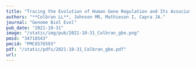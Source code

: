 ```yaml
---
title: "Tracing the Evolution of Human Gene Regulation and Its Association with Shifts in Environment"
authors: "**Colbran LL**, Johnson MR, Mathieson I, Capra JA."
journal: "Genome Biol Evol"
pub_date: "2021-10-31"
image: "/static/img/pub/2021-10-31_Colbran_gbe.png"
pmid: "34718543"
pmcid: "PMC8576593"
pdf: "/static/pdfs/2021-10-31_Colbran_gbe.pdf"
url: 
---
```

